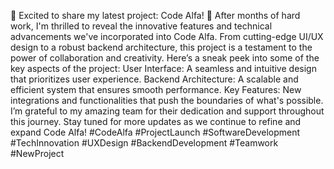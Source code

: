 🔹 Excited to share my latest project: Code Alfa! 🔹  After months of hard work, I'm thrilled to reveal the innovative features and technical advancements we've incorporated into Code Alfa. From cutting-edge UI/UX design to a robust backend architecture, this project is a testament to the power of collaboration and creativity.  Here’s a sneak peek into some of the key aspects of the project:  User Interface: A seamless and intuitive design that prioritizes user experience. Backend Architecture: A scalable and efficient system that ensures smooth performance. Key Features: New integrations and functionalities that push the boundaries of what's possible. I’m grateful to my amazing team for their dedication and support throughout this journey. Stay tuned for more updates as we continue to refine and expand Code Alfa!  #CodeAlfa #ProjectLaunch #SoftwareDevelopment #TechInnovation #UXDesign #BackendDevelopment #Teamwork #NewProject
